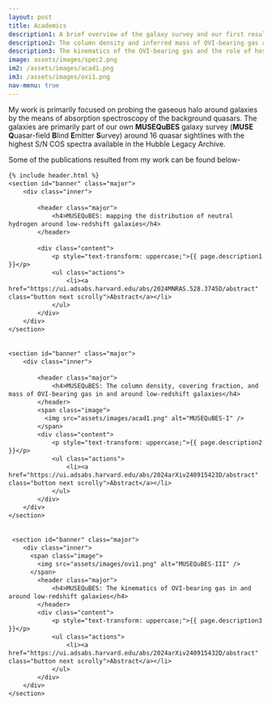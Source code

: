 ```yaml
---
layout: post
title: Academics
description1: A brief overview of the galaxy survey and our first result of the statistical distribution of neutral hydrogen in and around the galaxies can be found here.
description2: The column density and inferred mass of OVI-bearing gas around galaxies is presented here. Leveraging the low-mass galaxies from MUSEQuBES alongside the higher-mass galaxies from literature, this work disentangles the different origin scenarios of OVI in galactic halos. 
description3: The kinematics of the OVI-bearing gas and the role of host galaxy properties is explored in this work. 
image: assets/images/spec2.png
im2: /assets/images/acad1.png
im3: /assets/images/ovi1.png
nav-menu: true
---
```


My work is primarily focused on probing the gaseous halo around galaxies by the means of absorption spectroscopy of the background quasars. The galaxies are primarily part of our own <b>MUSEQuBES</b> galaxy survey (<b>MUSE</b> <b>Q</b>uasar-field <b>B</b>lind <b>E</b>mitter <b>S</b>urvey) around 16 quasar sightlines with the highest S/N COS spectra available in the Hubble Legacy Archive. 

Some of the publications resulted from my work can be found below-  

<body>


    {% include header.html %}
    <section id="banner" class="major">
        <div class="inner"> 

            <header class="major">
                <h4>MUSEQuBES: mapping the distribution of neutral hydrogen around low-redshift galaxies</h4>
            </header>

            <div class="content">
                <p style="text-transform: uppercase;">{{ page.description1 }}</p>
                <ul class="actions">
                    <li><a href="https://ui.adsabs.harvard.edu/abs/2024MNRAS.528.3745D/abstract" class="button next scrolly">Abstract</a></li>
                </ul>
            </div>
        </div>
    </section>


    <section id="banner" class="major">
        <div class="inner"> 

            <header class="major">
                <h4>MUSEQuBES: The column density, covering fraction, and mass of OVI-bearing gas in and around low-redshift galaxies</h4>
            </header>
            <span class="image">
              <img src="assets/images/acad1.png" alt="MUSEQuBES-I" />
            </span>
            <div class="content">
                <p style="text-transform: uppercase;">{{ page.description2 }}</p>
                <ul class="actions">
                    <li><a href="https://ui.adsabs.harvard.edu/abs/2024arXiv240915423D/abstract" class="button next scrolly">Abstract</a></li>
                </ul>
            </div>
        </div>
    </section>

   
     <section id="banner" class="major">
        <div class="inner"> 
          <span class="image">
            <img src="assets/images/ovi1.png" alt="MUSEQuBES-III" />
          </span>
            <header class="major">
                <h4>MUSEQuBES: The kinematics of OVI-bearing gas in and around low-redshift galaxies</h4>
            </header>
            <div class="content">
                <p style="text-transform: uppercase;">{{ page.description3 }}</p>
                <ul class="actions">
                    <li><a href="https://ui.adsabs.harvard.edu/abs/2024arXiv240915432D/abstract" class="button next scrolly">Abstract</a></li>
                </ul>
            </div>
        </div>
    </section>







